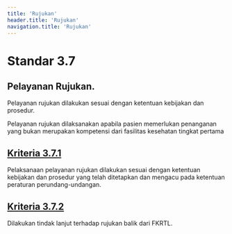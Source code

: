 ```yaml
---
title: 'Rujukan'
header.title: 'Rujukan'
navigation.title: 'Rujukan'
---
```


# Standar 3.7 
## Pelayanan Rujukan. 

Pelayanan rujukan dilakukan sesuai dengan ketentuan kebijakan dan prosedur. 

Pelayanan rujukan dilaksanakan apabila pasien memerlukan penanganan yang bukan merupakan kompetensi dari fasilitas kesehatan tingkat pertama 

## [Kriteria 3.7.1](/3/7/1) 
Pelaksanaan pelayanan rujukan dilakukan sesuai dengan ketentuan kebijakan dan prosedur yang telah ditetapkan dan mengacu pada ketentuan peraturan perundang-undangan. 

## [Kriteria 3.7.2](/3/7/2) 
Dilakukan tindak lanjut terhadap rujukan balik dari FKRTL. 


